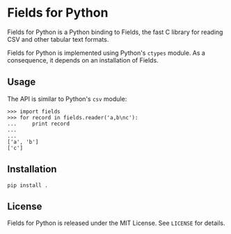 Fields for Python
=================

Fields for Python is a Python binding to Fields, the fast C library for
reading CSV and other tabular text formats.

Fields for Python is implemented using Python's `ctypes` module. As a
consequence, it depends on an installation of Fields.


Usage
-----

The API is similar to Python's `csv` module:

    >>> import fields
    >>> for record in fields.reader('a,b\nc'):
    ...     print record
    ...
    ...
    ['a', 'b']
    ['c']


Installation
------------

    pip install .


License
-------

Fields for Python is released under the MIT License. See `LICENSE` for details.
